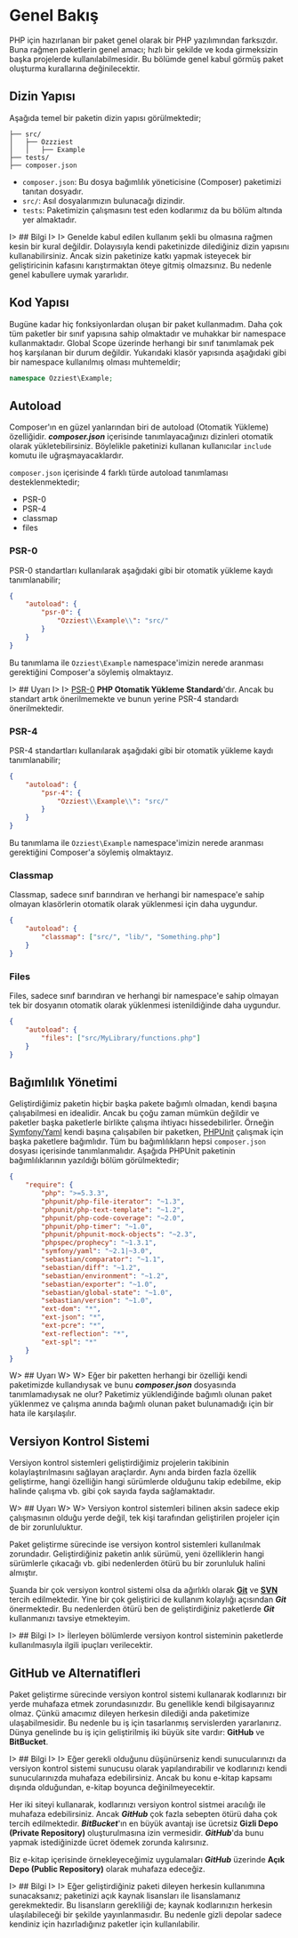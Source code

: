 # Genel Bakış

PHP için hazırlanan bir paket genel olarak bir PHP yazılımından farksızdır. Buna rağmen paketlerin genel amacı; hızlı bir şekilde ve koda girmeksizin başka projelerde kullanılabilmesidir. Bu bölümde genel kabul görmüş paket oluşturma kurallarına değinilecektir.

## Dizin Yapısı

Aşağıda temel bir paketin dizin yapısı görülmektedir;

```
├── src/
│   ├── Ozzziest
│   │   ├── Example
├── tests/
├── composer.json
```

* `composer.json`: Bu dosya bağımlılık yöneticisine (Composer) paketimizi tanıtan dosyadır.
* `src/`: Asıl dosyalarımızın bulunacağı dizindir. 
* `tests`: Paketimizin çalışmasını test eden kodlarımız da bu bölüm altında yer almaktadır.

I> ## Bilgi
I> 
I> Genelde kabul edilen kullanım şekli bu olmasına rağmen kesin bir kural değildir. Dolayısıyla kendi paketinizde dilediğiniz dizin yapısını kullanabilirsiniz. Ancak sizin paketinize katkı yapmak isteyecek bir geliştiricinin kafasını karıştırmaktan öteye gitmiş olmazsınız. Bu nedenle genel kabullere uymak yararlıdır.

## Kod Yapısı

Bugüne kadar hiç fonksiyonlardan oluşan bir paket kullanmadım. Daha çok tüm paketler bir sınıf yapısına sahip olmaktadır ve muhakkar bir namespace kullanmaktadır. Global Scope üzerinde herhangi bir sınıf tanımlamak pek hoş karşılanan bir durum değildir. Yukarıdaki klasör yapısında aşağıdaki gibi bir namespace kullanılmış olması muhtemeldir;

```php
namespace Ozziest\Example;
```

## Autoload

Composer'ın en güzel yanlarından biri de autoload (Otomatik Yükleme) özelliğidir. ***composer.json*** içerisinde tanımlayacağınızı dizinleri otomatik olarak yükletebilirsiniz. Böylelikle paketinizi kullanan kullanıcılar `include` komutu ile uğraşmayacaklardır. 

`composer.json` içerisinde 4 farklı türde autoload tanımlaması desteklenmektedir;

* PSR-0
* PSR-4
* classmap
* files

### PSR-0 

PSR-0 standartları kullanılarak aşağıdaki gibi bir otomatik yükleme kaydı tanımlanabilir;

```json
{
    "autoload": {
        "psr-0": {
            "Ozziest\\Example\\": "src/"
        }
    }
}
```

Bu tanımlama ile `Ozziest\Example` namespace'imizin nerede aranması gerektiğini Composer'a söylemiş olmaktayız.

I> ## Uyarı
I> 
I> [PSR-0](http://www.php-fig.org/psr/psr-0/) **PHP Otomatik Yükleme Standardı**'dır. Ancak bu standart artık önerilmemekte ve bunun yerine PSR-4 standardı önerilmektedir. 

### PSR-4

PSR-4 standartları kullanılarak aşağıdaki gibi bir otomatik yükleme kaydı tanımlanabilir;

```json
{
    "autoload": {
        "psr-4": {
            "Ozziest\\Example\\": "src/"
        }
    }
}
```

Bu tanımlama ile `Ozziest\Example` namespace'imizin nerede aranması gerektiğini Composer'a söylemiş olmaktayız.

### Classmap

Classmap, sadece sınıf barındıran ve herhangi bir namespace'e sahip olmayan klasörlerin otomatik olarak yüklenmesi için daha uygundur.

```json
{
    "autoload": {
        "classmap": ["src/", "lib/", "Something.php"]
    }
}
``` 

### Files

Files, sadece sınıf barındıran ve herhangi bir namespace'e sahip olmayan tek bir dosyanın otomatik olarak yüklenmesi istenildiğinde daha uygundur.

```json
{
    "autoload": {
        "files": ["src/MyLibrary/functions.php"]
    }
}
``` 

## Bağımlılık Yönetimi

Geliştirdiğimiz paketin hiçbir başka pakete bağımlı olmadan, kendi başına çalışabilmesi en idealidir. Ancak bu çoğu zaman mümkün değildir ve paketler başka paketlerle birlikte çalışma ihtiyacı hissedebilirler. Örneğin [Symfony/Yaml](https://github.com/symfony/Yaml) kendi başına çalışabilen bir paketken, [PHPUnit](https://github.com/sebastianbergmann/phpunit) çalışmak için başka paketlere bağımlıdır. Tüm bu bağımlılıkların hepsi `composer.json` dosyası içerisinde tanımlanmalıdır. Aşağıda PHPUnit paketinin bağımlılıklarının yazıldığı bölüm görülmektedir;

```json
{
    "require": {
        "php": ">=5.3.3",
        "phpunit/php-file-iterator": "~1.3",
        "phpunit/php-text-template": "~1.2",
        "phpunit/php-code-coverage": "~2.0",
        "phpunit/php-timer": "~1.0",
        "phpunit/phpunit-mock-objects": "~2.3",
        "phpspec/prophecy": "~1.3.1",
        "symfony/yaml": "~2.1|~3.0",
        "sebastian/comparator": "~1.1",
        "sebastian/diff": "~1.2",
        "sebastian/environment": "~1.2",
        "sebastian/exporter": "~1.0",
        "sebastian/global-state": "~1.0",
        "sebastian/version": "~1.0",
        "ext-dom": "*",
        "ext-json": "*",
        "ext-pcre": "*",
        "ext-reflection": "*",
        "ext-spl": "*"
    }
}
```

W> ## Uyarı
W> 
W> Eğer bir paketten herhangi bir özelliği kendi paketimizde kullandıysak ve bunu ***composer.json*** dosyasında tanımlamadıysak ne olur? Paketimiz yüklendiğinde bağımlı olunan paket yüklenmez ve çalışma anında bağımlı olunan paket bulunamadığı için bir hata ile karşılaşılır.

## Versiyon Kontrol Sistemi

Versiyon kontrol sistemleri geliştirdiğimiz projelerin takibinin kolaylaştırılmasını sağlayan araçlardır. Aynı anda birden fazla özellik geliştirme, hangi özelliğin hangi sürümlerde olduğunu takip edebilme, ekip halinde çalışma vb. gibi çok sayıda fayda sağlamaktadır. 

W> ## Uyarı
W> 
W> Versiyon kontrol sistemleri bilinen aksin sadece ekip çalışmasının olduğu yerde değil, tek kişi tarafından geliştirilen projeler için de bir zorunluluktur. 

Paket geliştirme sürecinde ise versiyon kontrol sistemleri kullanılmak zorundadır. Geliştirdiğiniz paketin anlık sürümü, yeni özelliklerin hangi sürümlerle çıkacağı vb. gibi nedenlerden ötürü bu bir zorunluluk halini almıştır.

Şuanda bir çok versiyon kontrol sistemi olsa da ağırlıklı olarak **[Git](http://git-scm.com)** ve **[SVN](http://tortoisesvn.net)** tercih edilmektedir. Yine bir çok geliştirici de kullanım kolaylığı açısından ***Git*** önermektedir. Bu nedenlerden ötürü ben de geliştirdiğiniz paketlerde ***Git*** kullanmanızı tavsiye etmekteyim.

I> ## Bilgi
I>
I> İlerleyen bölümlerde versiyon kontrol sisteminin paketlerde kullanılmasıyla ilgili ipuçları verilecektir.

## GitHub ve Alternatifleri

Paket geliştirme sürecinde versiyon kontrol sistemi kullanarak kodlarınızı bir yerde muhafaza etmek zorundasınızdır. Bu genellikle kendi bilgisayarınız olmaz. Çünkü amacımız dileyen herkesin dilediği anda paketimize ulaşabilmesidir. Bu nedenle bu iş için tasarlanmış servislerden yararlanırız. Dünya genelinde bu iş için geliştirilmiş iki büyük site vardır: **GitHub** ve **BitBucket**.

I> ## Bilgi
I>
I> Eğer gerekli olduğunu düşünürseniz kendi sunucularınızı da versiyon kontrol sistemi sunucusu olarak yapılandırabilir ve kodlarınızı kendi sunucularınızda muhafaza edebilirsiniz. Ancak bu konu e-kitap kapsamı dışında olduğundan, e-kitap boyunca değinilmeyecektir.

Her iki siteyi kullanarak, kodlarınızı versiyon kontrol sistmei aracılığı ile muhafaza edebilirsiniz. Ancak ***GitHub*** çok fazla sebepten ötürü daha çok tercih edilmektedir. ***BitBucket***'ın en büyük avantajı ise ücretsiz **Gizli Depo (Private Repository)** oluşturulmasına izin vermesidir. ***GitHub***'da bunu yapmak istediğinizde ücret ödemek zorunda kalırsınız.

Biz e-kitap içerisinde örnekleyeceğimiz uygulamaları ***GitHub*** üzerinde **Açık Depo (Public Repository)** olarak muhafaza edeceğiz.

I> ## Bilgi
I> 
I> Eğer geliştirdiğiniz paketi dileyen herkesin kullanımına sunacaksanız; paketinizi açık kaynak lisansları ile lisanslamanız gerekmektedir. Bu lisansların gerekliliği de; kaynak kodlarınızın herkesin ulaşılabileceği bir şekilde yayınlanmasıdır. Bu nedenle gizli depolar sadece kendiniz için hazırladığınız paketler için kullanılabilir.



